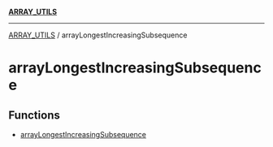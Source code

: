 [**ARRAY_UTILS**](../README.md)

***

[ARRAY_UTILS](../README.md) / arrayLongestIncreasingSubsequence

# arrayLongestIncreasingSubsequence

## Functions

- [arrayLongestIncreasingSubsequence](functions/arrayLongestIncreasingSubsequence.md)
